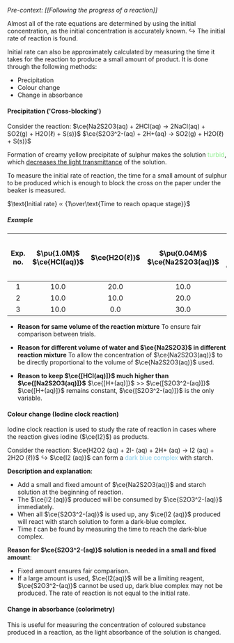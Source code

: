 *Pre-context: [[Following the progress of a reaction]]*

Almost all of the rate equations are determined by using the initial concentration, as the initial concentration is accurately known.
↪️ The initial rate of reaction is found.

Initial rate can also be approximately calculated by measuring the time it takes for the reaction to produce a small amount of product. It is done through the following methods:
- Precipitation
- Colour change
- Change in absorbance

#### Precipitation ('Cross-blocking')
Consider the reaction:
$\ce{Na2S2O3(aq) + 2HCl(aq) -> 2NaCl(aq) + SO2(g) + H2O(ℓ) + S(s)}$
$\ce{S2O3^2-(aq) + 2H+(aq) -> SO2(g) + H2O(ℓ) + S(s)}$

Formation of creamy yellow precipitate of sulphur makes the solution <span style="color: lightgreen">turbid</span>, which <u>decreases the light transmittance</u> of the solution.

To measure the initial rate of reaction, the time for a small amount of sulphur to be produced which is enough to block the cross on the paper under the beaker is measured.

$\text{Initial rate} ∝ {1\over\text{Time to reach opaque stage}}$

##### Example

| Exp. no. | $\pu{1.0M}$<br>$\ce{HCl(aq)}$ | $\ce{H2O(ℓ)}$ | $\pu{0.04M}$<br>$\ce{Na2S2O3(aq)}$ | Time to reach opaque stage | Initial rate<br>($\ce{s^-1}$) |
| :--: | :--: | :--: | :--: | :--: | :--: |
| 1 | 10.0 | 20.0 | 10.0 | 83 | $0.0120$ |
| 2 | 10.0 | 10.0 | 20.0 | 42 | $0.0238$ |
| 3 | 10.0 | 0.0 | 30.0 | 28 | $0.0357$ |
- **Reason for same volume of the reaction mixture**
  To ensure fair comparison between trials.

- **Reason for different volume of water and $\ce{Na2S2O3}$ in different reaction mixture**
  To allow the concentration of $\ce{Na2S2O3(aq)}$ to be directly proportional to the volume of $\ce{Na2S2O3(aq)}$ used.

- **Reason to keep $\ce{[HCl(aq)]}$ much higher than $\ce{[Na2S2O3(aq)]}$**
  $\ce{[H+(aq)]}$ \>> $\ce{[S2O3^2-(aq)]}$
  $\ce{[H+(aq)]}$ remains constant, $\ce{[S2O3^2-(aq)]}$ is the only variable.

#### Colour change (Iodine clock reaction)
Iodine clock reaction is used to study the rate of reaction in cases where the reaction gives iodine ($\ce{I2}$) as products.

Consider the reaction:
$\ce{H2O2 (aq) + 2I- (aq) + 2H+ (aq) -> I2 (aq) + 2H2O (ℓ)}$
↪️ $\ce{I2 (aq)}$ can form a <span style="color: skyblue">dark blue complex</span> with starch.

**Description and explanation**:
- Add a small and fixed amount of $\ce{Na2S2O3(aq)}$ and starch solution at the beginning of reaction.
- The $\ce{I2 (aq)}$ produced will be consumed by $\ce{S2O3^2-(aq)}$ immediately.
- When all $\ce{S2O3^2-(aq)}$ is used up, any $\ce{I2 (aq)}$ produced will react with starch solution to form a dark-blue complex.
- Time $t$ can be found by measuring the time to reach the dark-blue complex.

**Reason for $\ce{S2O3^2-(aq)}$ solution is needed in a small and fixed amount**:
- Fixed amount ensures fair comparison.
- If a large amount is used, $\ce{I2(aq)}$ will be a limiting reagent, $\ce{S2O3^2-(aq)}$ cannot be used up, dark blue complex may not be produced. The rate of reaction is not equal to the initial rate.

#### Change in absorbance (colorimetry)
This is useful for measuring the concentration of coloured substance produced in a reaction, as the light absorbance of the solution is changed.

